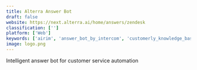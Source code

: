 ```yaml
---
title: Alterra Answer Bot
draft: false 
website: https://next.alterra.ai/home/answers/zendesk
classification: ['']
platform: ['Web']
keywords: ['airim', 'answer_bot_by_intercom', 'customerly_knowledge_base_platform', 'document360', 'driftbot', 'elevio_elements', 'faqbot', 'free_knowledge_base_by_dashly', 'full_help', 'helpcrunch_knowledge_base', 'helpspace', 'intercom', 'jane.ai', 'onebar_for_helpdesk', 'qna_maker', 'stack_overflow_for_teams', 'zuzu_ai', 'icapture']
image: logo.png
---
```

Intelligent answer bot for customer service automation